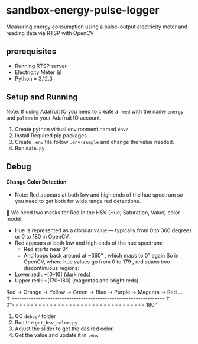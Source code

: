 # sandbox-energy-pulse-logger
Measuring energy consumption using a pulse-output electricity meter and reading data via RTSP with OpenCV

## prerequisites
- Running RTSP server
- Electricity Meter 😀
- Python = 3.12.3

## Setup and Running
Note: If using Adafruit IO you need to create a `feed` with the name `energy` and `pulses` in your Adafruit IO account.
1. Create python virtual environment named `env/`
2. Install Required pip packages
3. Create `.env` file follow `.env-sample` and change the value needed.
4. Run `main.py`


## Debug

#### Change Color Detection
- Note: Red appears at both low and high ends of the hue spectrum so you need to get both for wide range red detections.

🔁 We need two masks for Red
In the HSV (Hue, Saturation, Value) color model:
- Hue is represented as a circular value — typically from 0 to 360 degrees or 0 to 180 in OpenCV.
- Red appears at both low and high ends of the hue spectrum:
  - Red starts near 0°
  - And loops back around at ~360° , which maps to 0° again
So in OpenCV, where hue values go from 0 to 179 , red spans two discontinuous regions:
- Lower red : ~[0–10] (dark reds)
- Upper red : ~[170–180] (magentas and bright reds)

Red → Orange → Yellow → Green → Blue → Purple → Magenta → Red ... <br>
↑ ---------------------------------------------------------------- ↑ <br>
0°- - - - - - - - - - - - - - - - - - - - - - - - - - - - - - - - - - - 180°


1. GO `debug/` folder
2. Run the `get_hsv_color.py`
3. Adjust the slider to get the desired color.
4. Get the value and update it in `.env`